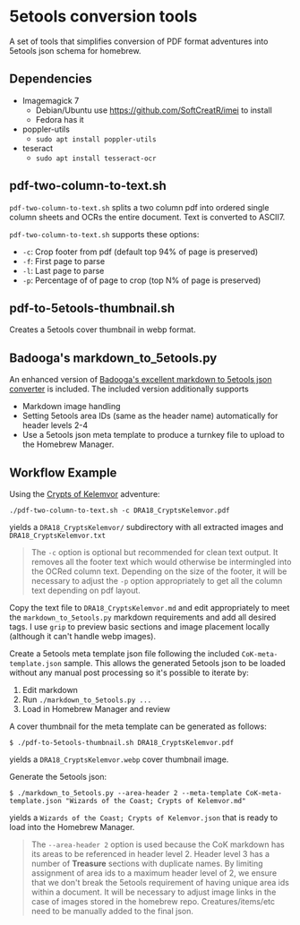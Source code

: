 # 5etools conversion tools

A set of tools that simplifies conversion of PDF format adventures into 5etools json schema for homebrew.

## Dependencies

* Imagemagick 7
   * Debian/Ubuntu use https://github.com/SoftCreatR/imei to install
   * Fedora has it
* poppler-utils
   * `sudo apt install poppler-utils`
* teseract
   * `sudo apt install tesseract-ocr`

## pdf-two-column-to-text.sh

`pdf-two-column-to-text.sh` splits a two column pdf into ordered single column sheets and OCRs the entire document. Text is converted to ASCII7.

`pdf-two-column-to-text.sh` supports these options:
- `-c`: Crop footer from pdf (default top 94% of page is preserved)
- `-f`: First page to parse
- `-l`: Last page to parse
- `-p`: Percentage of of page to crop (top N% of page is preserved)

## pdf-to-5etools-thumbnail.sh

Creates a 5etools cover thumbnail in webp format.

## Badooga's markdown_to_5etools.py

An enhanced version of [Badooga's excellent markdown to 5etools json converter](https://github.com/badooga/Programs/tree/master/Dungeons%20and%20Dragons/5eTools) is included. The included version additionally supports
- Markdown image handling
- Setting 5etools area IDs (same as the header name) automatically for header levels 2-4
- Use a 5etools json meta template to produce a turnkey file to upload to the Homebrew Manager.

## Workflow Example

Using the [Crypts of Kelemvor](https://media.wizards.com/2018/dnd/dragon/18/DRA18_CryptsKelemvor.pdf) adventure:
```
./pdf-two-column-to-text.sh -c DRA18_CryptsKelemvor.pdf
```
yields a `DRA18_CryptsKelemvor/` subdirectory with all extracted images and `DRA18_CryptsKelemvor.txt`

> The `-c` option is optional but recommended for clean text output. It removes all the footer text which would otherwise be intermingled into the OCRed column text. Depending on the size of the footer, it will be necessary to adjust the `-p` option appropriately to get all the column text depending on pdf layout.

Copy the text file to `DRA18_CryptsKelemvor.md` and edit appropriately to meet the `markdown_to_5etools.py` markdown requirements and add all desired tags. I use `grip` to preview basic sections and image placement locally (although it can't handle webp images).

Create a 5etools meta template json file following the included `CoK-meta-template.json` sample. This allows the generated 5etools json to be loaded without any manual post processing so it's possible to iterate by:
1. Edit markdown
1. Run `./markdown_to_5etools.py ...`
1. Load in Homebrew Manager and review

A cover thumbnail for the meta template can be generated as follows:
```
$ ./pdf-to-5etools-thumbnail.sh DRA18_CryptsKelemvor.pdf
```
yields a `DRA18_CryptsKelemvor.webp` cover thumbnail image.

Generate the 5etools json:
```
$ ./markdown_to_5etools.py --area-header 2 --meta-template CoK-meta-template.json "Wizards of the Coast; Crypts of Kelemvor.md"
```
yields a `Wizards of the Coast; Crypts of Kelemvor.json` that is ready to load into the Homebrew Manager.

> The `--area-header 2` option is used because the CoK markdown has its areas to be referenced in header level 2. Header level 3 has a number of **Treasure** sections with duplicate names. By limiting assignment of area ids to a maximum header level of 2, we ensure that we don't break the 5etools requirement of having unique area ids within a document.
> It will be necessary to adjust image links in the case of images stored in the homebrew repo.
> Creatures/items/etc need to be manually added to the final json.

